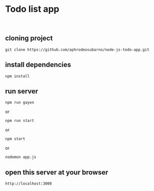 # Todo list app
<br>

## cloning project

```
git clone https://github.com/aphrodeosubarno/node-js-todo-app.git
```

## install dependencies

```
npm install
```

## run server

```
npm run gayen
```

<p>or</p>

```
npm run start

```
<p>or</p>

```
npm start
```

<p>or</p>

```
nodemon app.js
```

## open this server at your browser

```
http://localhost:3000
```
